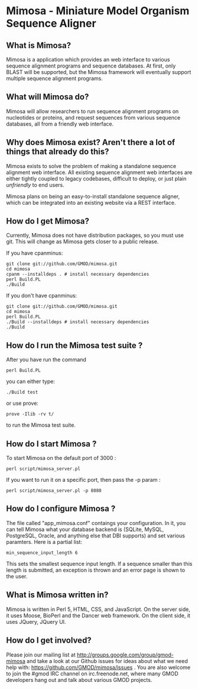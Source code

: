 # Mimosa - Miniature Model Organism Sequence Aligner

## What is Mimosa?

Mimosa is a application which provides an web interface to various sequence
alignment programs and sequence databases. At first, only BLAST will be
supported, but the Mimosa framework will eventually support multiple sequence
alignment programs.

## What will Mimosa do?

Mimosa will allow researchers to run sequence alignment programs on nucleotides
or proteins, and request sequences from various sequence databases, all from
a friendly web interface.

## Why does Mimosa exist? Aren't there a lot of things that already do this?

Mimosa exists to solve the problem of making a standalone sequence alignment
web interface. All existing sequence alignment web interfaces are either tightly
coupled to legacy codebases, difficult to deploy, or just plain *unfriendly* to
end users.

Mimosa plans on being an easy-to-install standalone sequence aligner, which
can be integrated into an existing website via a REST interface.

## How do I get Mimosa?

Currently, Mimosa does not have distribution packages, so you must use git. This
will change as Mimosa gets closer to a public release.

If you have cpanminus:

    git clone git://github.com/GMOD/mimosa.git
    cd mimosa
    cpanm --installdeps . # install necessary dependencies
    perl Build.PL
    ./Build

If you don't have cpanminus:

    git clone git://github.com/GMOD/mimosa.git
    cd mimosa
    perl Build.PL
    ./Build --installdeps # install necessary dependencies
    ./Build

## How do I run the Mimosa test suite ?

After you have run the command

    perl Build.PL

you can either type:

    ./Build test

or use prove:

    prove -Ilib -rv t/

to run the Mimosa test suite.

## How do I start Mimosa ?

To start Mimosa on the default port of 3000 :

    perl script/mimosa_server.pl

If you want to run it on a specific port, then pass the -p param :

    perl script/mimosa_server.pl -p 8080

## How do I configure Mimosa ?

The file called "app_mimosa.conf" contaings your configuration. In it, you can
tell Mimosa what your database backend is (SQLite, MySQL, PostgreSQL, Oracle, and
anything else that DBI supports) and set various paramters. Here is a partial list:

    min_sequence_input_length 6

This sets the smallest sequence input length. If a sequence smaller than this length
is submitted, an exception is thrown and an error page is shown to the user.

## What is Mimosa written in?

Mimosa is written in Perl 5, HTML, CSS, and JavaScript.  On the server side, it
uses Moose, BioPerl and the Dancer web framework.  On the client side, it uses
JQuery, JQuery UI.


## How do I get involved?

Please join our mailing list at <http://groups.google.com/group/gmod-mimosa> and
take a look at our Github issues for ideas about what we need help with:
<https://github.com/GMOD/mimosa/issues> . You are also welcome to join the #gmod
IRC channel on irc.freenode.net, where many GMOD developers hang out and talk
about various GMOD projects.
